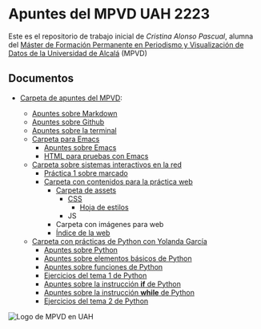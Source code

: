 # Apuntes del MPVD UAH 2223

Este es el repositorio de trabajo inicial de *Cristina Alonso Pascual*, alumna del [Máster de Formación Permanente en Periodismo y Visualización de Datos de la Universidad de Alcalá](https://mpvd.es/) (MPVD)

## Documentos

- [Carpeta de apuntes del MPVD](/apuntes-mpvd):

  - [Apuntes sobre Markdown](apuntes-mpvd/pruebas-markdown.md)
  - [Apuntes sobre Github](apuntes-mpvd/pruebas-github.md)
  - [Apuntes sobre la terminal](apuntes-mpvd/pruebas-terminal.md)
  - [Carpeta para Emacs](apuntes-mpvd/pruebas-emacs)
    - [Apuntes sobre Emacs](apuntes-mpvd/pruebas-emacs/pruebas-emacs.md) 
    - [HTML para pruebas con Emacs](apuntes-mpvd/pruebas-emacs/index.html)
  - [Carpeta sobre sistemas interactivos en la red](apuntes-mpvd/sistemas-interactivos)
    - [Práctica 1 sobre marcado](apuntes-mpvd/sistemas-interactivos/cristina-e1-marcado.html)
    - [Carpeta con contenidos para la práctica web](apuntes-mpvd/sistemas-interactivos/practica-web)
      - [Carpeta de assets](apuntes-mpvd/sistemas-interactivos/practica-web/assets)
        - [CSS](apuntes-mpvd/sistemas-interactivos/practica-web/assets/css)
          - [Hoja de estilos](apuntes-mpvd/sistemas-interactivos/practica-web/assets/css/style.css)
        - JS
      - Carpeta con imágenes para web
      - [Índice de la web](apuntes-mpvd/sistemas-interactivos/practica-web/index.html)
  - [Carpeta con prácticas de Python con Yolanda García](apuntes-mpvd/practicas-python-ygarcia)
    - [Apuntes sobre Python](apuntes-mpvd/practicas-python-ygarcia/pruebas-python.ipynb)
    - [Apuntes sobre elementos básicos de Python](apuntes-mpvd/practicas-python-ygarcia/t1.2_elementos_basicos.ipynb)
    - [Apuntes sobre funciones de Python](apuntes-mpvd/practicas-python-ygarcia/t1.3_funciones_01.ipynb)
    - [Ejercicios del tema 1 de Python](apuntes-mpvd/practicas-python-ygarcia/t1_ejercicios_1.ipynb)
    - [Apuntes sobre la instrucción **if** de Python](apuntes-mpvd/practicas-python-ygarcia/t2_1_instrucciones_if.ipynb)
    - [Apuntes sobre la instrucción **while** de Python](apuntes-mpvd/practicas-python-ygarcia/t2_2_instrucciones_while.ipynb)
    - [Ejercicios del tema 2 de Python](apuntes-mpvd/practicas-python-ygarcia/t2_ejercicios_1.ipynb)


![Logo de MPVD en UAH](https://mpvd.es/images/logo.svg "MPVD en UAH")
